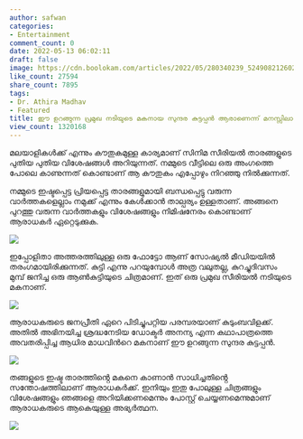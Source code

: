 ```yaml
---
author: safwan
categories:
- Entertainment
comment_count: 0
date: 2022-05-13 06:02:11
draft: false
image: https://cdn.boolokam.com/articles/2022/05/280340239_524908212602320_8746323593957611100_n-1024x685.jpg
like_count: 27594
share_count: 7895
tags:
- Dr. Athira Madhav
- Featured
title: ഈ ഉറങ്ങുന്ന പ്രമുഖ നടിയുടെ മകനായ സുന്ദര കുട്ടപ്പൻ ആരാണെന്ന് മനസ്സിലായോ?
view_count: 1320168
---
```


മലയാളികൾക്ക് എന്നും കൗതുകമുള്ള കാര്യമാണ് സിനിമ സീരിയൽ താരങ്ങളുടെ പുതിയ പുതിയ വിശേഷങ്ങൾ അറിയുന്നത്. നമ്മുടെ വീട്ടിലെ ഒരു അംഗത്തെ പോലെ കാണുന്നത് കൊണ്ടാണ് ആ കൗതുകം എപ്പോഴും നിറഞ്ഞു നിൽക്കുന്നത്.

നമ്മുടെ ഇഷ്ടപ്പെട്ട പ്രിയപ്പെട്ട താരങ്ങളുമായി ബന്ധപ്പെട്ടു വരുന്ന വാർത്തകളെല്ലാം നമുക്ക് എന്നും കേൾക്കാൻ താല്പര്യം ഉള്ളതാണ്. അങ്ങനെ പുറത്തു വരുന്ന വാർത്തകളും വിശേഷങ്ങളും നിമിഷനേരം കൊണ്ടാണ് ആരാധകർ ഏറ്റെടുക്കുക.

![](https://cdn.boolokam.com/articles/2022/05/280340239_524908212602320_8746323593957611100_n-1024x685.jpg)

ഇപ്പോളിതാ അത്തരത്തിലുള്ള ഒരു ഫോട്ടോ ആണ് സോഷ്യൽ മീഡിയയിൽ തരംഗമായിരിക്കുന്നത്. കുട്ടി എന്നു പറയുമ്പോൾ അത്ര വലുതല്ല, കുറച്ചുദിവസം മുമ്പ് ജനിച്ച ഒരു ആൺകുട്ടിയുടെ ചിത്രമാണ്. ഇത് ഒരു പ്രമുഖ സീരിയൽ നടിയുടെ മകനാണ്.

![](https://cdn.boolokam.com/articles/2022/05/280120073_515589323358651_7535549998753592296_n-1024x683.jpg)

ആരാധകരുടെ ജനപ്രീതി ഏറെ പിടിച്ചുപറ്റിയ പരമ്പരയാണ് കുടുംബവിളക്ക്. അതിൽ അഭിനയിച്ച ശ്രദ്ധനേടിയ ഡോക്ടർ അനന്യ എന്ന കഥാപാത്രത്തെ അവതരിപ്പിച്ച ആധിര മാധവിൻറെ മകനാണ് ഈ ഉറങ്ങുന്ന സുന്ദര കുട്ടപ്പൻ.

![](https://cdn.boolokam.com/articles/2022/05/280113146_1062835367946654_680618906114340653_n-1024x685.jpg)

തങ്ങളുടെ ഇഷ്ട താരത്തിൻ്റെ മകനെ കാണാൻ സാധിച്ചതിൻ്റെ സന്തോഷത്തിലാണ് ആരാധകർക്ക്. ഇനിയും ഇതു പോലുള്ള ചിത്രങ്ങളും വിശേഷങ്ങളും ഞങ്ങളെ അറിയിക്കണമെന്നും പോസ്റ്റ് ചെയ്യണമെന്നുമാണ് ആരാധകരുടെ ആകെയുള്ള അഭ്യർത്ഥന.

![](https://cdn.boolokam.com/articles/2022/05/280136247_5192831280763723_3849801928339847986_n-819x1024.jpg)